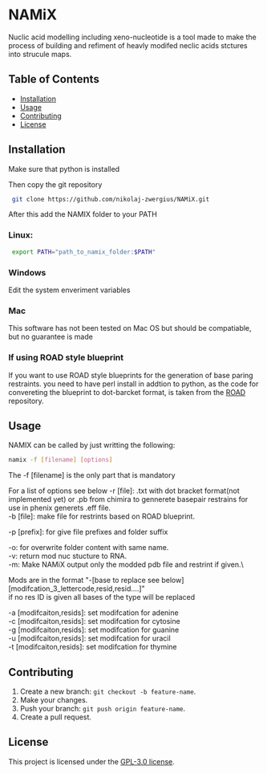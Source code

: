 # NAMiX
Nuclic acid modelling including xeno-nucleotide is a tool made to make the process of building and refiment of heavly modifed neclic acids stctures into strucule maps.

## Table of Contents
- [Installation](#installation)
- [Usage](#usage)
- [Contributing](#contributing)
- [License](#license)

## Installation

Make sure that python is installed

Then copy the git repository
```bash
 git clone https://github.com/nikolaj-zwergius/NAMiX.git
```
After this add the NAMIX folder to your PATH

### Linux:

```bash
 export PATH="path_to_namix_folder:$PATH"
```

### Windows

Edit the system enveriment variables 

### Mac

This software has not been tested on Mac OS but should be compatiable, but no guarantee is made 

### If using ROAD style blueprint
If you want to use ROAD style blueprints for the generation of base paring restraints. you need to have perl install in addtion to python, as the code for convereting the blueprint to dot-barcket format, is taken from the [ROAD](https://github.com/esa-lab/ROAD) repository.

## Usage
NAMIX can be called by just writting the following:

```bash
namix -f [filename] [options]
```
The -f [filename] is the only part that is mandatory

For a list of options see below
-r [file]: .txt with dot bracket format(not implemented yet) or .pb from chimira to gennerete basepair restrains for use in phenix generets .eff file. \
-b [file]: make file for restrints based on ROAD blueprint.
                  
-p [prefix]: for give file prefixes and folder suffix

-o: for overwrite folder content with same name.\
-v: return mod nuc stucture to RNA.\
-m: Make NAMiX output only the modded pdb file and restrint if given.\

Mods are in the format "-[base to replace see below] [modifcation_3_lettercode,resid,resid....]"\
if no res ID is given all bases of the type will be replaced                  
                  
 -a [modifcaiton,resids]: set modifcation for adenine\
 -c [modifcaiton,resids]: set modifcation for cytosine\
 -g [modifcaiton,resids]: set modifcation for guanine\
 -u [modifcaiton,resids]: set modifcation for uracil\
 -t [modifcaiton,resids]: set modifcation for thymine

## Contributing
1. Create a new branch: `git checkout -b feature-name`.
2. Make your changes.
3. Push your branch: `git push origin feature-name`.
4. Create a pull request.

## License
This project is licensed under the [GPL-3.0 license](LICENSE).
